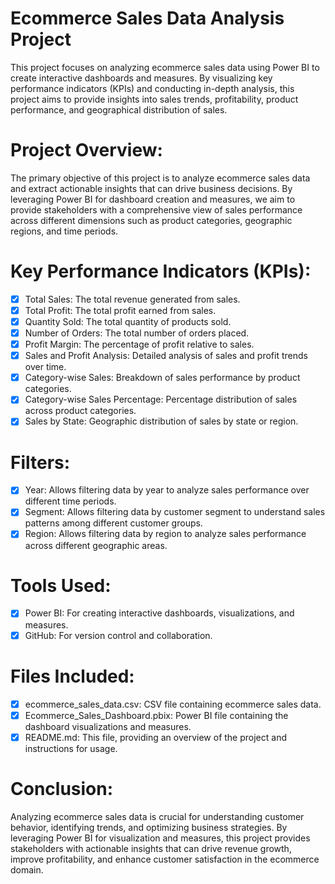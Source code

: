 # Ecommerce Sales Data Analysis Project
This project focuses on analyzing ecommerce sales data using Power BI to create interactive dashboards and measures. By visualizing key performance indicators (KPIs) and conducting in-depth analysis, this project aims to provide insights into sales trends, profitability, product performance, and geographical distribution of sales.

# Project Overview:
The primary objective of this project is to analyze ecommerce sales data and extract actionable insights that can drive business decisions. By leveraging Power BI for dashboard creation and measures, we aim to provide stakeholders with a comprehensive view of sales performance across different dimensions such as product categories, geographic regions, and time periods.

# Key Performance Indicators (KPIs):
- [x] Total Sales: The total revenue generated from sales.
- [x] Total Profit: The total profit earned from sales.
- [x] Quantity Sold: The total quantity of products sold.
- [x] Number of Orders: The total number of orders placed.
- [x] Profit Margin: The percentage of profit relative to sales.
- [x] Sales and Profit Analysis: Detailed analysis of sales and profit trends over time.
- [x] Category-wise Sales: Breakdown of sales performance by product categories.
- [x] Category-wise Sales Percentage: Percentage distribution of sales across product categories.
- [x] Sales by State: Geographic distribution of sales by state or region.

# Filters:
- [x] Year: Allows filtering data by year to analyze sales performance over different time periods.
- [x] Segment: Allows filtering data by customer segment to understand sales patterns among different customer groups.
- [x] Region: Allows filtering data by region to analyze sales performance across different geographic areas.

# Tools Used:
- [x] Power BI: For creating interactive dashboards, visualizations, and measures.
- [x] GitHub: For version control and collaboration.

# Files Included:
- [x] ecommerce_sales_data.csv: CSV file containing ecommerce sales data.
- [x] Ecommerce_Sales_Dashboard.pbix: Power BI file containing the dashboard visualizations and measures.
- [x] README.md: This file, providing an overview of the project and instructions for usage.

# Conclusion:
Analyzing ecommerce sales data is crucial for understanding customer behavior, identifying trends, and optimizing business strategies. By leveraging Power BI for visualization and measures, this project provides stakeholders with actionable insights that can drive revenue growth, improve profitability, and enhance customer satisfaction in the ecommerce domain.
